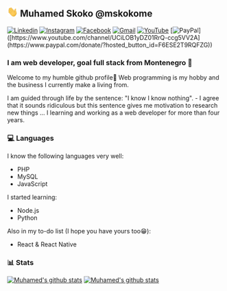 <!--
**mskoko/mskoko** is a ✨ _special_ ✨ repository because its `README.md` (this file) appears on your GitHub profile.

Here are some ideas to get you started:

- 🔭 I’m currently working on ...
- 🌱 I’m currently learning ...
- 👯 I’m looking to collaborate on ...
- 🤔 I’m looking for help with ...
- 💬 Ask me about ...
- 📫 How to reach me: ...
- 😄 Pronouns: ...
- ⚡ Fun fact: ...
-->

## <img src="./assets/waving.gif" width="25px"> Muhamed Skoko @mskokome

[![Linkedin](https://img.shields.io/badge/-mskoko--me--00-ED604C?style=flat-square&logo=Linkedin&logoColor=white&link=https://www.linkedin.com/in/mskoko-me-00/)](https://www.linkedin.com/in/mskoko-me-00/)
[![Instagram](https://img.shields.io/badge/-_muky00-ED604C?style=flat-square&logo=Instagram&logoColor=white&link=https://www.instagram.com/_muky00/)](https://www.instagram.com/_muky00/)
[![Facebook](https://img.shields.io/badge/-mskoko.me-ED604C?style=flat-square&logo=facebook&logoColor=white&link=https://www.facebook.com/mskoko.me)](https://www.facebook.com/mskoko.me/)
[![Gmail](https://img.shields.io/badge/-mskoko.me@gmail.com-ED604C?style=flat-square&logo=Gmail&logoColor=white&link=mailto:mskoko.me@gmail.com)](mailto:mskoko.me@gmail.com)
[![YouTube](https://img.shields.io/youtube/channel/subscribers/UCiLOB1yDZ01RrQ-ccg5VV2A?style=flat-square)](https://www.youtube.com/channel/UCiLOB1yDZ01RrQ-ccg5VV2A)
[![PayPal]([https://img.shields.io/youtube/channel/subscribers/UCiLOB1yDZ01RrQ-ccg5VV2A?style=flat-square](https://www.citypng.com/public/uploads/preview/paypal-donate-blue-button-hd-png-21635276531bin35y3ign.png))]([https://www.youtube.com/channel/UCiLOB1yDZ01RrQ-ccg5VV2A](https://www.paypal.com/donate/?hosted_button_id=F6ESE2T9RQFZG))

### I am web developer, goal full stack from Montenegro 🚀

Welcome to my humble github profile🤗
Web programming is my hobby and the business I currently make a living from.

I am guided through life by the sentence: "I know I know nothing". - I agree that it sounds ridiculous but this sentence gives me motivation to research new things ... I learning and working as a web developer for more than four years.

### 💻 Languages
I know the following languages very well: 
   - PHP
   - MySQL
   - JavaScript

I started learning:
  - Node.js
  - Python

Also in my to-do list (I hope you have yours too😁):
  - React & React Native


### 📊 Stats
[![Muhamed's github stats](https://github-readme-stats.vercel.app/api?username=mskoko&show_icons=true&theme=onedark&mskoko=hahah)](https://github.com/mskoko/) [![Muhamed's github stats](https://github-readme-stats.vercel.app/api/top-langs/?username=mskoko&langs_count=6&layout=compact&theme=onedark&mskoko=hahah)](https://github.com/mskoko/)
